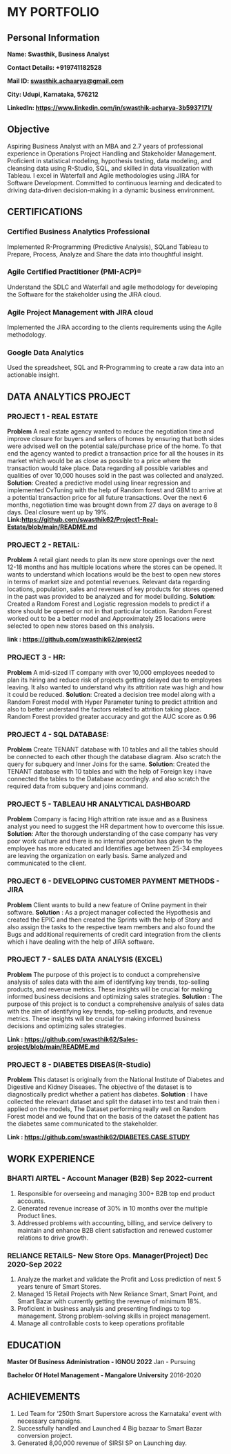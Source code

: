 # MY PORTFOLIO

## Personal Information
**Name: Swasthik, Business Analyst**

**Contact Details: +919741182528**

**Mail ID: swasthik.achaarya@gmail.com**

**City: Udupi, Karnataka, 576212**

**LinkedIn: https://www.linkedin.com/in/swasthik-acharya-3b5937171/**


## Objective

Aspiring Business Analyst with an MBA and 2.7 years of professional experience in Operations Project
Handling and Stakeholder Management. Proficient in statistical modeling, hypothesis testing, data
modeling, and cleansing data using R-Studio, SQL, and skilled in data visualization with Tableau. I excel in
Waterfall and Agile methodologies using JIRA for Software Development. Committed to continuous
learning and dedicated to driving data-driven decision-making in a dynamic business environment.

## CERTIFICATIONS
### Certified Business Analytics Professional
Implemented R-Programming (Predictive Analysis), SQLand Tableau to Prepare, Process, Analyze and Share the data into thoughtful insight.

### Agile Certified Practitioner (PMI-ACP)® 
Understand the SDLC and Waterfall and agile methodology for developing the Software for the stakeholder using the JIRA cloud.

### Agile Project Management with JIRA cloud 
Implemented the JIRA according to the clients requirements using the Agile methodology.

### Google Data Analytics 
Used the spreadsheet, SQL and R-Programming to create a raw data into an actionable insight.


## DATA ANALYTICS PROJECT

### PROJECT 1 - REAL ESTATE

**Problem**
A real estate agency wanted to reduce the negotiation time and improve
closure for buyers and sellers of homes by ensuring that both sides were advised well on the potential
sale/purchase price of the home. To that end the agency wanted to predict a transaction price for all the
houses in its market which would be as close as possible to a price where the transaction would take place.
Data regarding all possible variables and qualities of over 10,000 houses sold in the past was collected and
analyzed.
**Solution**: Created a predictive model using linear regression and implemented CvTuning with the help of
Random forest and GBM to arrive at a potential transaction price for all future transactions. Over the next 6
months, negotiation time was brought down from 27 days on average to 8 days. Deal closure went up by
19%.
**Link:https://github.com/swasthik62/Project1-Real-Estate/blob/main/README.md**

### PROJECT 2 - RETAIL:

**Problem**
A retail giant needs to plan its new store openings over the next 12-18 months and
has multiple locations where the stores can be opened. It wants to understand which locations would be
the best to open new stores in terms of market size and potential revenues. Relevant data regarding
locations, population, sales and revenues of key products for stores opened in the past was provided to
be analyzed and for model building.
**Solution**: Created a Random Forest and Logistic regression models to predict if a store should be opened
or not in that particular location. Random Forest worked out to be a better model and Approximately 25
locations were selected to open new stores based on this analysis.

**link : https://github.com/swasthik62/project2**

### PROJECT 3 - HR:

**Problem**
A mid-sized IT company with over 10,000 employees needed to plan its hiring and
reduce risk of projects getting delayed due to employees leaving. It also wanted to understand why its
attrition rate was high and how it could be reduced.
**Solution**: Created a decision tree model along with a Random Forest model with Hyper Parameter tuning
to predict attrition and also to better understand the factors related to attrition taking place. Random
Forest provided greater accuracy and got the AUC score as 0.96

### PROJECT 4 - SQL DATABASE: 

**Problem**
Create TENANT database with 10 tables and all the tables should be
connected to each other though the database diagram. Also scratch the query for subquery and Inner
Joins for the same.
**Solution**: Created the TENANT database with 10 tables and with the help of Foreign key i have connected
the tables to the Database accordingly. and also scratch the required data from subquery and joins
command.

### PROJECT 5 -  TABLEAU HR ANALYTICAL DASHBOARD

**Problem**
Company is facing High attrition rate issue and as a Business analyst you need to suggest the HR department how to overcome this issue.
**Solution**: After the thorough understanding of the case company has very poor work culture and there is
no internal promotion has given to the employee has more educated and Identifies age between 25-34
employees are leaving the organization on early basis. Same analyzed and communicated to the client.

### PROJECT 6 - DEVELOPING CUSTOMER PAYMENT METHODS - JIRA

**Problem**
Client wants to build a new feature of Online payment in their software.
**Solution** : As a project manager collected the Hypothesis and created the EPIC and then created the
Sprints with the help of Story and also assign the tasks to the respective team members and also found
the Bugs and additional requirements of credit card integration from the clients which i have dealing with
the help of JIRA software.

### PROJECT 7 - SALES DATA ANALYSIS (EXCEL)

**Problem**
The purpose of this project is to conduct a
comprehensive analysis of sales data with the aim of identifying key trends, top-selling products, and
revenue metrics. These insights will be crucial for making informed business decisions and optimizing
sales strategies.
**Solution** : The purpose of this project is to conduct a
comprehensive analysis of sales data with the aim of identifying key trends, top-selling products, and
revenue metrics. These insights will be crucial for making informed business decisions and optimizing
sales strategies.

**Link : https://github.com/swasthik62/Sales-project/blob/main/README.md**

### PROJECT 8 - DIABETES DISEAS(R-Studio)

**Problem**
This dataset is originally from the National Institute of Diabetes
and Digestive and Kidney Diseases. The objective of the dataset is to diagnostically predict whether a
patient has diabetes.
**Solution** : I have collected the relevant dataset and split the dataset into test and train then i applied on the
models, The Dataset performing really well on Random Forest model and we found that on the basis of
the dataset the patient has the diabetes same communicated to the stakeholder.

**Link : https://github.com/swasthik62/DIABETES.CASE.STUDY**


## WORK EXPERIENCE

### BHARTI AIRTEL - Account Manager (B2B)                                                                             Sep 2022-current  
1. Responsible for overseeing and managing 300+ B2B top end product accounts.
2. Generated revenue increase of 30% in 10 months over the multiple Product lines.
3. Addressed problems with accounting, billing, and service delivery to maintain and enhance B2B client
satisfaction and renewed customer relations to drive growth.

### RELIANCE RETAILS- New Store Ops. Manager(Project)                                                               Dec 2020-Sep 2022
1.  Analyze the market and validate the Profit and Loss prediction of next 5 years tenure of Smart Stores.
2.  Managed 15 Retail Projects with New Reliance Smart, Smart Point, and Smart Bazar with currently
getting the revenue of minimum 18%.
3.  Proficient in business analysis and presenting findings to top management. Strong problem-solving
skills in project management.
4.  Manage all controllable costs to keep operations profitable

## EDUCATION

**Master Of Business Administration - IGNOU 2022**                                                                    Jan - Pursuing

**Bachelor Of Hotel Management - Mangalore University**                                                                    2016-2020


## ACHIEVEMENTS

1. Led Team for ‘250th Smart Superstore across the Karnataka’ event with necessary campaigns.
2. Successfully handled and Launched 4 Big bazaar to Smart Bazar conversion project. 
3. Generated 8,00,000 revenue of SIRSI SP on Launching day.
